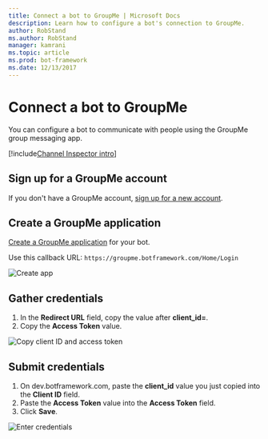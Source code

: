 ```yaml
---
title: Connect a bot to GroupMe | Microsoft Docs
description: Learn how to configure a bot's connection to GroupMe.
author: RobStand
ms.author: RobStand
manager: kamrani
ms.topic: article
ms.prod: bot-framework
ms.date: 12/13/2017
---
```


# Connect a bot to GroupMe

You can configure a bot to communicate with people using the GroupMe group messaging app.

[!include[Channel Inspector intro](~/includes/snippet-channel-inspector.md)]

## Sign up for a GroupMe account

If you don't have a GroupMe account, [sign up for a new account](https://web.groupme.com/signup).

## Create a GroupMe application

[Create a GroupMe application](https://dev.groupme.com/applications/new) for your bot.

Use this callback URL: `https://groupme.botframework.com/Home/Login`

![Create app](~/media/channels/GM-StepApp.png)

## Gather credentials

1. In the **Redirect URL** field, copy the value after **client_id=**.
2. Copy the **Access Token** value.

![Copy client ID and access token](~/media/channels/GM-StepClientId.png)


## Submit credentials

1. On dev.botframework.com, paste the **client_id** value you just copied into the **Client ID** field.
2. Paste the **Access Token** value into the **Access Token** field.
2. Click **Save**.

![Enter credentials](~/media/channels/GM-StepClientIDToken.png)
